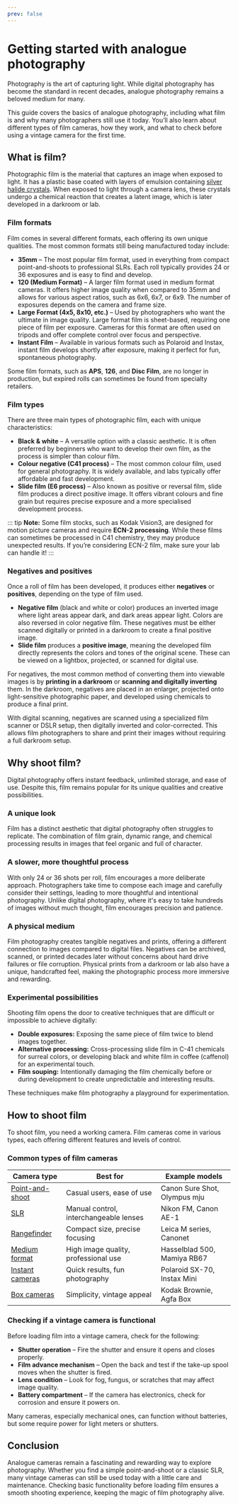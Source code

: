 ```yaml
---
prev: false
---
```

# Getting started with analogue photography

Photography is the art of capturing light. 
While digital photography has become the standard in recent decades, analogue photography remains a beloved medium for many. 

This guide covers the basics of analogue photography, including what film is and why many photographers still use it today. 
You’ll also learn about different types of film cameras, how they work, and what to check before using a vintage camera for the first time.

## What is film?  

Photographic film is the material that captures an image when exposed to light. 
It has a plastic base coated with layers of emulsion containing [silver halide crystals](/glossary#silver-halide-crystals). 
When exposed to light through a camera lens, these crystals undergo a chemical reaction that creates a latent image, which is later developed in a darkroom or lab.

### Film formats  

Film comes in several different formats, each offering its own unique qualities. The most common formats still being manufactured today include:  

- **35mm** – The most popular film format, used in everything from compact point-and-shoots to professional SLRs. Each roll typically provides 24 or 36 exposures and is easy to find and develop.  
- **120 (Medium Format)** – A larger film format used in medium format cameras. It offers higher image quality when compared to 35mm and allows for various aspect ratios, such as 6x6, 6x7, or 6x9. The number of exposures depends on the camera and frame size.  
- **Large Format (4x5, 8x10, etc.)** – Used by photographers who want the ultimate in image quality. Large format film is sheet-based, requiring one piece of film per exposure. Cameras for this format are often used on tripods and offer complete control over focus and perspective.  
- **Instant Film** – Available in various formats such as Polaroid and Instax, instant film develops shortly after exposure, making it perfect for fun, spontaneous photography.  

Some film formats, such as **APS**, **126**, and **Disc Film**, are no longer in production, but expired rolls can sometimes be found from specialty retailers.  

### Film types

There are three main types of photographic film, each with unique characteristics:

- **Black & white** – A versatile option with a classic aesthetic. It is often preferred by beginners who want to develop their own film, as the process is simpler than colour film.
- **Colour negative (C41 process)** – The most common colour film, used for general photography. It is widely available, and labs typically offer affordable and fast development.
- **Slide film (E6 process)** – Also known as positive or reversal film, slide film produces a direct positive image. It offers vibrant colours and fine grain but requires precise exposure and a more specialised development process.

::: tip **Note:**
Some film stocks, such as Kodak Vision3, are designed for motion picture cameras and require **ECN-2 processing**. While these films can sometimes be processed in C41 chemistry, they may produce unexpected results. If you’re considering ECN-2 film, make sure your lab can handle it!
:::

### Negatives and positives

Once a roll of film has been developed, it produces either **negatives** or **positives**, depending on the type of film used.  

- **Negative film** (black and white or color) produces an inverted image where light areas appear dark, and dark areas appear light. Colors are also reversed in color negative film. These negatives must be either scanned digitally or printed in a darkroom to create a final positive image.  
- **Slide film** produces a **positive image**, meaning the developed film directly represents the colors and tones of the original scene. These can be viewed on a lightbox, projected, or scanned for digital use.  

For negatives, the most common method of converting them into viewable images is by **printing in a darkroom** or **scanning and digitally inverting** them. 
In the darkroom, negatives are placed in an enlarger, projected onto light-sensitive photographic paper, and developed using chemicals to produce a final print.  

With digital scanning, negatives are scanned using a specialized film scanner or DSLR setup, then digitally inverted and color-corrected. 
This allows film photographers to share and print their images without requiring a full darkroom setup.

## Why shoot film?

Digital photography offers instant feedback, unlimited storage, and ease of use. 
Despite this, film remains popular for its unique qualities and creative possibilities.

### A unique look
Film has a distinct aesthetic that digital photography often struggles to replicate. 
The combination of film grain, dynamic range, and chemical processing results in images that feel organic and full of character.

### A slower, more thoughtful process  

With only 24 or 36 shots per roll, film encourages a more deliberate approach. 
Photographers take time to compose each image and carefully consider their settings, leading to more thoughtful and intentional photography. 
Unlike digital photography, where it's easy to take hundreds of images without much thought, film encourages precision and patience.  

### A physical medium  

Film photography creates tangible negatives and prints, offering a different connection to images compared to digital files. 
Negatives can be archived, scanned, or printed decades later without concerns about hard drive failures or file corruption. 
Physical prints from a darkroom or lab also have a unique, handcrafted feel, making the photographic process more immersive and rewarding.  

### Experimental possibilities  

Shooting film opens the door to creative techniques that are difficult or impossible to achieve digitally:  

- **Double exposures:** Exposing the same piece of film twice to blend images together.
- **Alternative processing:** Cross-processing slide film in C-41 chemicals for surreal colors, or developing black and white film in coffee (caffenol) for an experimental touch.
- **Film souping:** Intentionally damaging the film chemically before or during development to create unpredictable and interesting results.

These techniques make film photography a playground for experimentation.

## How to shoot film  

To shoot film, you need a working camera. Film cameras come in various types, each offering different features and levels of control.  

### Common types of film cameras  

| Camera type                                       | Best for                                | Example models               |
|---------------------------------------------------|-----------------------------------------|------------------------------|
| [Point-and-shoot](/glossary#point-and-shoot-camera) | Casual users, ease of use               | Canon Sure Shot, Olympus mju |
| [SLR](/glossary#slr-camera)                       | Manual control, interchangeable lenses  | Nikon FM, Canon AE-1         |
| [Rangefinder](/glossary#rangefinder-camera)       | Compact size, precise focusing          | Leica M series, Canonet      |
| [Medium format](/glossary#medium-format-camera)   | High image quality, professional use    | Hasselblad 500, Mamiya RB67  |
| [Instant cameras](/glossary#instant-camera)       | Quick results, fun photography          | Polaroid SX-70, Instax Mini  |
| [Box cameras](/glossary#box-camera)               | Simplicity, vintage appeal              | Kodak Brownie, Agfa Box      |

### Checking if a vintage camera is functional  

Before loading film into a vintage camera, check for the following:  

- **Shutter operation** – Fire the shutter and ensure it opens and closes properly.  
- **Film advance mechanism** – Open the back and test if the take-up spool moves when the shutter is fired.  
- **Lens condition** – Look for fog, fungus, or scratches that may affect image quality.  
- **Battery compartment** – If the camera has electronics, check for corrosion and ensure it powers on.  

Many cameras, especially mechanical ones, can function without batteries, but some require power for light meters or shutters.  

## Conclusion  

Analogue cameras remain a fascinating and rewarding way to explore photography. 
Whether you find a simple point-and-shoot or a classic SLR, many vintage cameras can still be used today with a little care and maintenance. 
Checking basic functionality before loading film ensures a smooth shooting experience, keeping the magic of film photography alive.